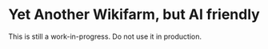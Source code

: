 # Yet Another Wikifarm, but AI friendly

This is still a work-in-progress. Do not use it in production.
